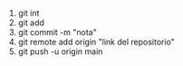 1. git int
2. git add
3. git commit -m "nota"
4. git remote add origin "link del repositorio"
5. git push -u origin main

